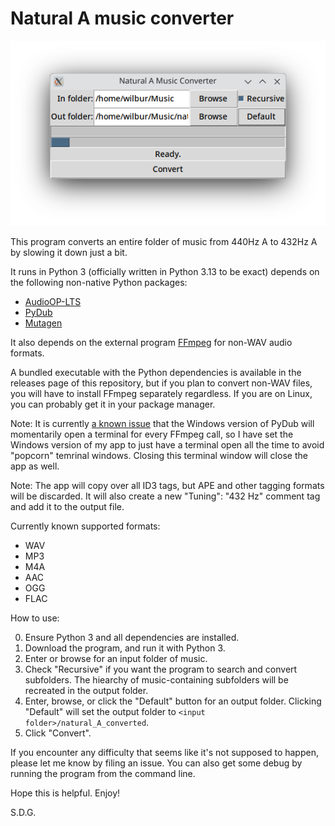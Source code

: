 # Natural A music converter

![Screenshot](main_window_screenshot.png "The main app window")

This program converts an entire folder of music from 440Hz A to 432Hz A by slowing it down just a bit.

It runs in Python 3 (officially written in Python 3.13 to be exact) depends on the following non-native Python packages:
- [AudioOP-LTS](https://pypi.org/project/audioop-lts/)
- [PyDub](https://pypi.org/project/pydub/)
- [Mutagen](https://pypi.org/project/mutagen/)

It also depends on the external program [FFmpeg](https://ffmpeg.org/) for non-WAV audio formats.

A bundled executable with the Python dependencies is available in the releases page of this repository, but if you plan to convert non-WAV files, you will have to install FFmpeg separately regardless. If you are on Linux, you can probably get it in your package manager.

Note: It is currently [a known issue](https://github.com/jiaaro/pydub/issues/586) that the Windows version of PyDub will momentarily open a terminal for every FFmpeg call, so I have set the Windows version of my app to just have a terminal open all the time to avoid "popcorn" temrinal windows. Closing this terminal window will close the app as well.

Note: The app will copy over all ID3 tags, but APE and other tagging formats will be discarded. It will also create a new "Tuning": "432 Hz" comment tag and add it to the output file.

Currently known supported formats:
- WAV
- MP3
- M4A
- AAC
- OGG
- FLAC

How to use:

0) Ensure Python 3 and all dependencies are installed.
1) Download the program, and run it with Python 3.
2) Enter or browse for an input folder of music.
3) Check "Recursive" if you want the program to search and convert subfolders. The hiearchy of music-containing subfolders will be recreated in the output folder.
4) Enter, browse, or click the "Default" button for an output folder. Clicking "Default" will set the output folder to `<input folder>/natural_A_converted`.
5) Click "Convert".

If you encounter any difficulty that seems like it's not supposed to happen, please let me know by filing an issue. You can also get some debug by running the program from the command line.

Hope this is helpful. Enjoy!

S.D.G.
